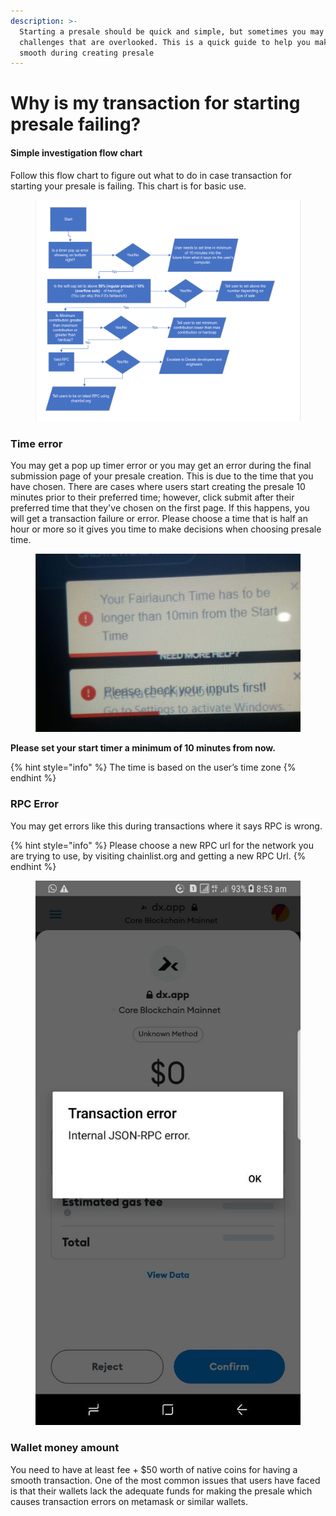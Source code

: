 ```yaml
---
description: >-
  Starting a presale should be quick and simple, but sometimes you may face
  challenges that are overlooked. This is a quick guide to help you make things
  smooth during creating presale
---
```


# Why is my transaction for starting presale failing?

#### Simple investigation flow chart <a href="#simple-investigation-flow-chart" id="simple-investigation-flow-chart"></a>

Follow this flow chart to figure out what to do in case transaction for starting your presale is failing. This chart is for basic use.

&#x20;

<figure><img src="../../.gitbook/assets/image (20).png" alt=""><figcaption></figcaption></figure>

### Time error

You may get a pop up timer error or you may get an error during the final submission page of your presale creation. This is due to the time that you have chosen. There are cases where users start creating the presale 10 minutes prior to their preferred time; however, click submit after their preferred time that they've chosen on the first page. If this happens, you will get a transaction failure or error. Please choose a time that is half an hour or more so it gives you time to make decisions when choosing presale time.

<figure><img src="../../.gitbook/assets/image (1) (1) (3).png" alt=""><figcaption></figcaption></figure>

**Please set your start timer a minimum of 10 minutes from now.**&#x20;

{% hint style="info" %}
The time is based on the user’s time zone
{% endhint %}

### RPC Error

You may get errors like this during transactions where it says RPC is wrong.

{% hint style="info" %}
Please choose a new RPC url for the network you are trying to use, by visiting chainlist.org and getting a new RPC Url.
{% endhint %}

<figure><img src="../../.gitbook/assets/image (36).png" alt=""><figcaption></figcaption></figure>

### Wallet money amount&#x20;

You need to have at least fee + $50 worth of native coins for having a smooth transaction. One of the most common issues that users have faced is that their wallets lack the adequate funds for making the presale which causes transaction errors on metamask or similar wallets.
